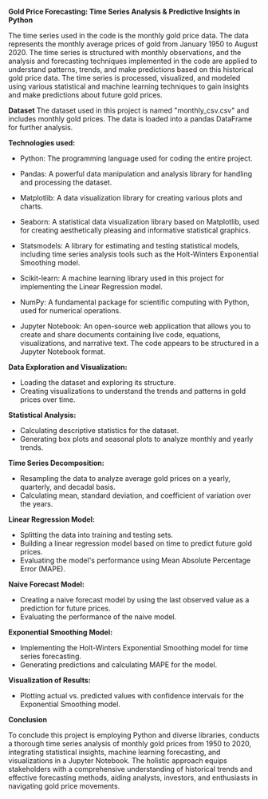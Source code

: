 **Gold Price Forecasting: Time Series Analysis & Predictive Insights in Python**


The time series used in the code is the monthly gold price data. The data represents the monthly average prices of gold from January 1950 to August 2020. The time series is structured with monthly observations, and the analysis and forecasting techniques implemented in the code are applied to understand patterns, trends, and make predictions based on this historical gold price data. The time series is processed, visualized, and modeled using various statistical and machine learning techniques to gain insights and make predictions about future gold prices.


**Dataset**
The dataset used in this project is named "monthly_csv.csv" and includes monthly gold prices. The data is loaded into a pandas DataFrame for further analysis.

**Technologies used:**

- Python: The programming language used for coding the entire project.

- Pandas: A powerful data manipulation and analysis library for handling and processing the dataset.

- Matplotlib: A data visualization library for creating various plots and charts.

- Seaborn: A statistical data visualization library based on Matplotlib, used for creating aesthetically pleasing and informative statistical graphics.

- Statsmodels: A library for estimating and testing statistical models, including time series analysis tools such as the Holt-Winters Exponential Smoothing model.

- Scikit-learn: A machine learning library used in this project for implementing the Linear Regression model.

- NumPy: A fundamental package for scientific computing with Python, used for numerical operations.

- Jupyter Notebook: An open-source web application that allows you to create and share documents containing live code, equations, visualizations, and narrative text. The code appears to be structured in a Jupyter Notebook format.

**Data Exploration and Visualization:**

- Loading the dataset and exploring its structure.
- Creating visualizations to understand the trends and patterns in gold prices over time.


**Statistical Analysis:**

- Calculating descriptive statistics for the dataset.
- Generating box plots and seasonal plots to analyze monthly and yearly trends.

**Time Series Decomposition:**

- Resampling the data to analyze average gold prices on a yearly, quarterly, and decadal basis.
- Calculating mean, standard deviation, and coefficient of variation over the years.

**Linear Regression Model:**

- Splitting the data into training and testing sets.
- Building a linear regression model based on time to predict future gold prices.
- Evaluating the model's performance using Mean Absolute Percentage Error (MAPE).

**Naive Forecast Model:**

- Creating a naive forecast model by using the last observed value as a prediction for future prices.
- Evaluating the performance of the naive model.

**Exponential Smoothing Model:**

- Implementing the Holt-Winters Exponential Smoothing model for time series forecasting.
- Generating predictions and calculating MAPE for the model.

**Visualization of Results:**

- Plotting actual vs. predicted values with confidence intervals for the Exponential Smoothing model.


**Conclusion**

To conclude this project is employing Python and diverse libraries, conducts a thorough time series analysis of monthly gold prices from 1950 to 2020, integrating statistical insights, machine learning forecasting, and visualizations in a Jupyter Notebook. The holistic approach equips stakeholders with a comprehensive understanding of historical trends and effective forecasting methods, aiding analysts, investors, and enthusiasts in navigating gold price movements.
